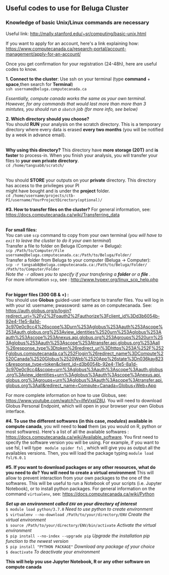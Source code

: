 ## Useful codes to use for Beluga Cluster ##

### Knowledge of basic Unix/Linux commands are necessary ###
Useful link: http://mally.stanford.edu/~sr/computing/basic-unix.html

If you want to apply for an account, here's a link explaining how:
https://www.computecanada.ca/research-portal/account-management/apply-for-an-account/

Once you get confirmation for your registration (24-48h), here are useful codes to know.

**1. Connect to the cluster**: Use ssh on your terminal (type **command** + **space**,then search for **Terminal**)
<br /> ```ssh username@beluga.computecanada.ca```



*Essentially, compute canada works the same as your own terminal. However, for any commands that would last more than more than 3 mintutes, you should run a ```sbatch``` job (for more info, see below)*



**2. Which directory should you choose?**
<br /> You should **RUN** your analysis on the scratch directory. This is a temporary directory where every data is erased **every two months** (you will be notified by a week in advance email). 


<br /> **Why using this directory?** This directory have **more storage (20T)** and **is faster** to process-in. When you finish your analysis, you will transfer your files to **your own private directory**.
<br /> ```cd /home/tangsab8/scratch/``` 


<br /> You should **STORE** your outputs on your **private** directory. This directory has access to the privileges your PI 
<br /> might have bought and is under the **project** folder.
<br /> ```cd /home/username/projects/ctb-PI/username/YourProjectDirectory(optional)/```

**#3. How to transfer files on the cluster?**
For general information, see: https://docs.computecanada.ca/wiki/Transferring_data


<br /> **For small files:**
<br /> You can use ```scp``` command to copy from your own terminal (*you will have to ```exit``` to leave the cluster to do it your own terminal*)
<br /> Transfer a file to folder on Beluga (Computer -> Beluga): 
<br />  ```scp /Path/to/Computer/File username@beluga.computecanada.ca:/Path/to/Beluga/Folder/```
<br /> Transfer a folder from Beluga to your computer (Beluga -> Computer): 
<br />  ```scp -r tangsab8@beluga.computecanada.ca:/Path/to/Beluga/Folder/ /Path/to/Computer/Folder ```
<br /> *Note the ``` -r ``` allows you to specify if your transfering a **folder** or a **file** .*
<br /> For more information ```scp```, see : http://www.hypexr.org/linux_scp_help.php


<br /> **For bigger files (300 GB & +) :**
<br /> You should use **Globus** guided-user interface to transfer files. You will log in with your id: username; pwassword: same as on computecanada. 
See: https://auth.globus.org/p/login?redirect_uri=%2Fv2%2Foauth2%2Fauthorize%3Fclient_id%3Dd3b6054b-92e4-11e5-8a1d-3c970e0c9cc4%26scope%3Durn%253Aglobus%253Aauth%253Ascope%253Aauth.globus.org%253Aview_identities%2520urn%253Aglobus%253Aauth%253Ascope%253Anexus.api.globus.org%253Agroups%2520urn%253Aglobus%253Aauth%253Ascope%253Atransfer.api.globus.org%253Aall%26response_type%3Dtoken%26redirect_uri%3Dhttps%253A%252F%252Fglobus.computecanada.ca%252Flogin%26redirect_name%3DCompute%2520Canada%2520Globus%2520Web%2520App%26state%3Dn036kay823c&response_type=token&client_id=d3b6054b-92e4-11e5-8a1d-3c970e0c9cc4&scope=urn%3Aglobus%3Aauth%3Ascope%3Aauth.globus.org%3Aview_identities+urn%3Aglobus%3Aauth%3Ascope%3Anexus.api.globus.org%3Agroups+urn%3Aglobus%3Aauth%3Ascope%3Atransfer.api.globus.org%3Aall&redirect_name=Compute+Canada+Globus+Web+App


For more complete information on how to use Globus, see: https://www.youtube.com/watch?v=iIfeVxplZ8U. You will need to download Globus Personal Endpoint, which will open in your browser your own Globus interface.


**#4. To use the different softwares (in this case, *modules*) available in compute canada**, you will need to **load** them (as you would on R, python or most softwares).
Here's a list of all the available softwares : https://docs.computecanada.ca/wiki/Available_software. You first need to specify the software version you will be using. For example, if you want to use fsl, I will type ``` module spider fsl``` , which will give you as output all the availables versions.
Then, you will load the package typing ```module load fsl/6.0.1``` 


**#5. If you want to download packages or any other resources, what do you need to do? You will need to create a virtual environment**
This will allow to prevent interaction from your own packages to the one of the softwares. This will be useful to run a Notebook of your scripts (i.e. Jupyter Notebook), or to install python packages.
For general information on the command ```virtualenv```, see: https://docs.computecanada.ca/wiki/Python


***Set up an environment called ```ENV``` on your directory of interest***
<br /> ``` $ module load python/3.7.0 ``` *Need to use python to create environment*
<br /> ``` $ virtualenv --no-download /Path/to/your/directory/ENV ``` *Create the virtual environment*
<br /> ``` $ source /Path/to/your/directory/ENV/bin/activate ``` *Activate the virtual environment*
<br /> ``` $ pip install --no-index --upgrade pip ``` *Upgrade the installation pip function to the newest version*
<br /> ``` $ pip install "PYTHON PACKAGE" ``` *Download any package of your choice*
<br /> ``` $ deactivate ``` *To deactivate your environment*


**This will help you use Jupyter Notebook, R or any other software on compute canada**

